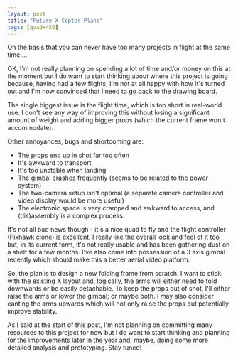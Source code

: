 ```yaml
---
layout: post
title: "Future X-Copter Plans"
tags: [quadx450]
---
```


On the basis that you can never have too many projects in flight at the same time ...

OK, I'm not really planning on spending a lot of time and/or money on this at the moment but I do want to start thinking about where this project is going because, having had a few flights, I'm not at all happy with how it's turned out and I'm now convinced that I need to go back to the drawing board.

The single biggest issue is the flight time, which is too short in real-world use.  I don't see any way of improving this without losing a significant amount of weight and adding bigger props (which the current frame won't accommodate).

Other annoyances, bugs and shortcoming are:

 * The props end up in shot far too often
 * It's awkward to transport
 * It's too unstable when landing
 * The gimbal crashes frequently (seems to be related to the power system)
 * The two-camera setup isn't optimal (a separate camera controller and video display would be more useful)
 * The electronic space is very cramped and awkward to access, and (dis)assembly is a complex process.

It's not all bad news though - it's a nice quad to fly and the flight controller (Pixhawk clone) is excellent.  I really like the overall look and feel of it too but, in its current form, it's not really usable and has been gathering dust on a shelf for a few months.  I've also come into possession of a 3 axis gimbal recently which should make this a better aerial video platform.

So, the plan is to design a new folding frame from scratch.  I want to stick with the existing X layout and, logically, the arms will either need to fold downwards or be easily detachable.  To keep the props out of shot, I'll either raise the arms or lower the gimbal; or maybe both.  I may also consider canting the arms upwards which will not only raise the props but potentially improve stability.

As I said at the start of this post, I'm not planning on committing many resources to this project for now but I do want to start thinking and planning for the improvements later in the year and, maybe, doing some more detailed analysis and prototyping.  Stay tuned!
